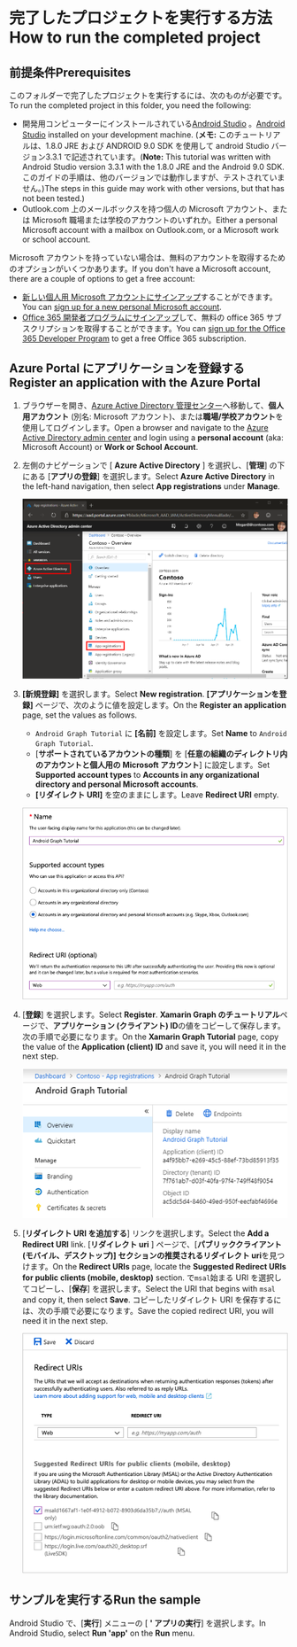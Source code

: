 # <a name="how-to-run-the-completed-project"></a><span data-ttu-id="d7e4d-101">完了したプロジェクトを実行する方法</span><span class="sxs-lookup"><span data-stu-id="d7e4d-101">How to run the completed project</span></span>

## <a name="prerequisites"></a><span data-ttu-id="d7e4d-102">前提条件</span><span class="sxs-lookup"><span data-stu-id="d7e4d-102">Prerequisites</span></span>

<span data-ttu-id="d7e4d-103">このフォルダーで完了したプロジェクトを実行するには、次のものが必要です。</span><span class="sxs-lookup"><span data-stu-id="d7e4d-103">To run the completed project in this folder, you need the following:</span></span>

- <span data-ttu-id="d7e4d-104">開発用コンピューターにインストールされている[Android Studio](https://developer.android.com/studio/) 。</span><span class="sxs-lookup"><span data-stu-id="d7e4d-104">[Android Studio](https://developer.android.com/studio/) installed on your development machine.</span></span> <span data-ttu-id="d7e4d-105">(**メモ:** このチュートリアルは、1.8.0 JRE および ANDROID 9.0 SDK を使用して android Studio バージョン3.3.1 で記述されています。</span><span class="sxs-lookup"><span data-stu-id="d7e4d-105">(**Note:** This tutorial was written with Android Studio version 3.3.1 with the 1.8.0 JRE and the Android 9.0 SDK.</span></span> <span data-ttu-id="d7e4d-106">このガイドの手順は、他のバージョンでは動作しますが、テストされていません。)</span><span class="sxs-lookup"><span data-stu-id="d7e4d-106">The steps in this guide may work with other versions, but that has not been tested.)</span></span>
- <span data-ttu-id="d7e4d-107">Outlook.com 上のメールボックスを持つ個人の Microsoft アカウント、または Microsoft 職場または学校のアカウントのいずれか。</span><span class="sxs-lookup"><span data-stu-id="d7e4d-107">Either a personal Microsoft account with a mailbox on Outlook.com, or a Microsoft work or school account.</span></span>

<span data-ttu-id="d7e4d-108">Microsoft アカウントを持っていない場合は、無料のアカウントを取得するためのオプションがいくつかあります。</span><span class="sxs-lookup"><span data-stu-id="d7e4d-108">If you don't have a Microsoft account, there are a couple of options to get a free account:</span></span>

- <span data-ttu-id="d7e4d-109">[新しい個人用 Microsoft アカウントにサインアップ](https://signup.live.com/signup?wa=wsignin1.0&rpsnv=12&ct=1454618383&rver=6.4.6456.0&wp=MBI_SSL_SHARED&wreply=https://mail.live.com/default.aspx&id=64855&cbcxt=mai&bk=1454618383&uiflavor=web&uaid=b213a65b4fdc484382b6622b3ecaa547&mkt=E-US&lc=1033&lic=1)することができます。</span><span class="sxs-lookup"><span data-stu-id="d7e4d-109">You can [sign up for a new personal Microsoft account](https://signup.live.com/signup?wa=wsignin1.0&rpsnv=12&ct=1454618383&rver=6.4.6456.0&wp=MBI_SSL_SHARED&wreply=https://mail.live.com/default.aspx&id=64855&cbcxt=mai&bk=1454618383&uiflavor=web&uaid=b213a65b4fdc484382b6622b3ecaa547&mkt=E-US&lc=1033&lic=1).</span></span>
- <span data-ttu-id="d7e4d-110">[Office 365 開発者プログラムにサインアップ](https://developer.microsoft.com/office/dev-program)して、無料の office 365 サブスクリプションを取得することができます。</span><span class="sxs-lookup"><span data-stu-id="d7e4d-110">You can [sign up for the Office 365 Developer Program](https://developer.microsoft.com/office/dev-program) to get a free Office 365 subscription.</span></span>

## <a name="register-an-application-with-the-azure-portal"></a><span data-ttu-id="d7e4d-111">Azure Portal にアプリケーションを登録する</span><span class="sxs-lookup"><span data-stu-id="d7e4d-111">Register an application with the Azure Portal</span></span>

1. <span data-ttu-id="d7e4d-112">ブラウザーを開き、[Azure Active Directory 管理センター](https://aad.portal.azure.com)へ移動して、**個人用アカウント** (別名: Microsoft アカウント)、または**職場/学校アカウント**を使用してログインします。</span><span class="sxs-lookup"><span data-stu-id="d7e4d-112">Open a browser and navigate to the [Azure Active Directory admin center](https://aad.portal.azure.com) and login using a **personal account** (aka: Microsoft Account) or **Work or School Account**.</span></span>

1. <span data-ttu-id="d7e4d-113">左側のナビゲーションで [ **Azure Active Directory** ] を選択し、[**管理**] の下にある [**アプリの登録**] を選択します。</span><span class="sxs-lookup"><span data-stu-id="d7e4d-113">Select **Azure Active Directory** in the left-hand navigation, then select **App registrations** under **Manage**.</span></span>

    ![<span data-ttu-id="d7e4d-114">アプリの登録のスクリーンショット</span><span class="sxs-lookup"><span data-stu-id="d7e4d-114">A screenshot of the App registrations</span></span> ](../../tutorial/images/aad-portal-app-registrations.png)

1. <span data-ttu-id="d7e4d-115">**[新規登録]** を選択します。</span><span class="sxs-lookup"><span data-stu-id="d7e4d-115">Select **New registration**.</span></span> <span data-ttu-id="d7e4d-116">**[アプリケーションを登録]** ページで、次のように値を設定します。</span><span class="sxs-lookup"><span data-stu-id="d7e4d-116">On the **Register an application** page, set the values as follows.</span></span>

    - <span data-ttu-id="d7e4d-117">`Android Graph Tutorial` に **[名前]** を設定します。</span><span class="sxs-lookup"><span data-stu-id="d7e4d-117">Set **Name** to `Android Graph Tutorial`.</span></span>
    - <span data-ttu-id="d7e4d-118">[**サポートされているアカウントの種類**] を [**任意の組織のディレクトリ内のアカウントと個人用の Microsoft アカウント**] に設定します。</span><span class="sxs-lookup"><span data-stu-id="d7e4d-118">Set **Supported account types** to **Accounts in any organizational directory and personal Microsoft accounts**.</span></span>
    - <span data-ttu-id="d7e4d-119">**[リダイレクト URI]** を空のままにします。</span><span class="sxs-lookup"><span data-stu-id="d7e4d-119">Leave **Redirect URI** empty.</span></span>

    ![[アプリケーションの登録] ページのスクリーンショット](../../tutorial/images/aad-register-an-app.png)

1. <span data-ttu-id="d7e4d-121">[**登録**] を選択します。</span><span class="sxs-lookup"><span data-stu-id="d7e4d-121">Select **Register**.</span></span> <span data-ttu-id="d7e4d-122">**Xamarin Graph のチュートリアル**ページで、**アプリケーション (クライアント) ID**の値をコピーして保存します。次の手順で必要になります。</span><span class="sxs-lookup"><span data-stu-id="d7e4d-122">On the **Xamarin Graph Tutorial** page, copy the value of the **Application (client) ID** and save it, you will need it in the next step.</span></span>

    ![新しいアプリの登録のアプリケーション ID のスクリーンショット](../../tutorial/images/aad-application-id.png)

1. <span data-ttu-id="d7e4d-124">[**リダイレクト URI を追加する**] リンクを選択します。</span><span class="sxs-lookup"><span data-stu-id="d7e4d-124">Select the **Add a Redirect URI** link.</span></span> <span data-ttu-id="d7e4d-125">[**リダイレクト uri** ] ページで、[**パブリッククライアント (モバイル、デスクトップ)] セクションの推奨されるリダイレクト uri**を見つけます。</span><span class="sxs-lookup"><span data-stu-id="d7e4d-125">On the **Redirect URIs** page, locate the **Suggested Redirect URIs for public clients (mobile, desktop)** section.</span></span> <span data-ttu-id="d7e4d-126">で`msal`始まる URI を選択してコピーし、[**保存**] を選択します。</span><span class="sxs-lookup"><span data-stu-id="d7e4d-126">Select the URI that begins with `msal` and copy it, then select **Save**.</span></span> <span data-ttu-id="d7e4d-127">コピーしたリダイレクト URI を保存するには、次の手順で必要になります。</span><span class="sxs-lookup"><span data-stu-id="d7e4d-127">Save the copied redirect URI, you will need it in the next step.</span></span>

    ![リダイレクト Uri ページのスクリーンショット](../../tutorial/images/aad-redirect-uris.png)

## <a name="run-the-sample"></a><span data-ttu-id="d7e4d-129">サンプルを実行する</span><span class="sxs-lookup"><span data-stu-id="d7e4d-129">Run the sample</span></span>

<span data-ttu-id="d7e4d-130">Android Studio で、[**実行**] メニューの [ **' アプリの実行**] を選択します。</span><span class="sxs-lookup"><span data-stu-id="d7e4d-130">In Android Studio, select **Run 'app'** on the **Run** menu.</span></span>
